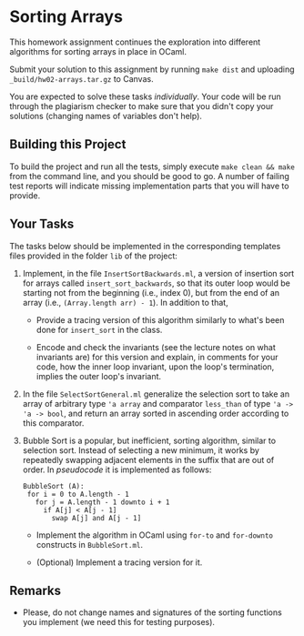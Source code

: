 # Sorting Arrays

This homework assignment continues the exploration into different
algorithms for sorting arrays in place in OCaml.

Submit your solution to this assignment by running `make dist` and uploading
`_build/hw02-arrays.tar.gz` to Canvas.

You are expected to solve these tasks _individually_. Your code will be run
through the plagiarism checker to make sure that you didn't copy your solutions
(changing names of variables don't help).

## Building this Project

To build the project and run all the tests, simply execute `make
clean && make` from the command line, and you should be good to go. A
number of failing test reports will indicate missing implementation
parts that you will have to provide.

## Your Tasks

The tasks below should be implemented in the corresponding templates files
provided in the folder `lib` of the project:

1. Implement, in the file `InsertSortBackwards.ml`, a version of
   insertion sort for arrays called `insert_sort_backwards`, so that
   its outer loop would be starting not from the beginning (i.e.,
   index 0), but from the end of an array (i.e., `(Array.length arr) -
   1`). In addition to that,

   * Provide a tracing version of this algorithm similarly to what's
     been done for `insert_sort` in the class.

   * Encode and check the invariants (see the lecture notes on what invariants
     are) for this version and explain, in comments for your code, how the inner
     loop invariant, upon the loop's termination, implies the outer loop's
     invariant.

2. In the file `SelectSortGeneral.ml` generalize the selection sort to
   take an array of arbitrary type `'a array` and comparator
   `less_than` of type `'a -> 'a -> bool`, and return an array sorted
   in ascending order according to this comparator.

3. Bubble Sort is a popular, but inefficient, sorting algorithm,
   similar to selection sort. Instead of selecting a new minimum, it
   works by repeatedly swapping adjacent elements in the suffix that
   are out of order. In *pseudocode* it is implemented as follows:

   ```
   BubbleSort (A):
    for i = 0 to A.length - 1
      for j = A.length - 1 downto i + 1
        if A[j] < A[j - 1]
          swap A[j] and A[j - 1]
   ```

   * Implement the algorithm in OCaml using ``for-to`` and
     ``for-downto`` constructs in `BubbleSort.ml`.

   * (Optional) Implement a tracing version for it.

## Remarks

* Please, do not change names and signatures of the sorting functions you
  implement (we need this for testing purposes).
